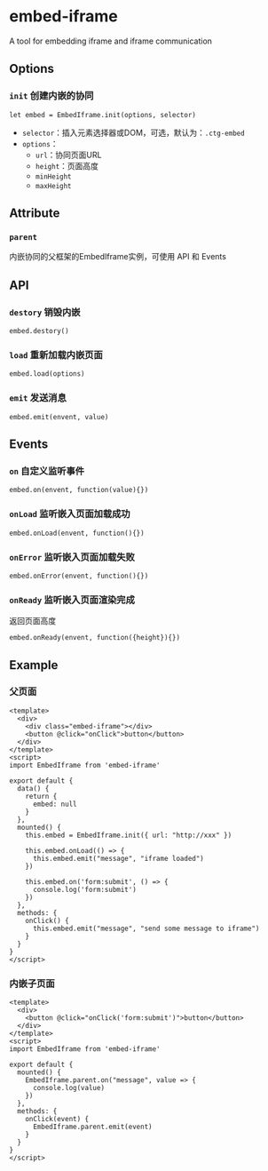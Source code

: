 # embed-iframe

A tool for embedding iframe and iframe communication
## Options

### `init` 创建内嵌的协同

```
let embed = EmbedIframe.init(options, selector)
```

* `selector`：插入元素选择器或DOM，可选，默认为：`.ctg-embed`
* `options`：
    -  `url`：协同页面URL
    -  `height`：页面高度
    -  `minHeight`
    -  `maxHeight`

## Attribute

### `parent` 
内嵌协同的父框架的EmbedIframe实例，可使用 API 和 Events

## API

### `destory` 销毁内嵌
```
embed.destory()
```

### `load` 重新加载内嵌页面
```
embed.load(options)
```

### `emit` 发送消息
```
embed.emit(envent, value)
```

## Events

### `on` 自定义监听事件
```
embed.on(envent, function(value){})
```

### `onLoad` 监听嵌入页面加载成功
```
embed.onLoad(envent, function(){})
```

### `onError` 监听嵌入页面加载失败
```
embed.onError(envent, function(){})
```

### `onReady` 监听嵌入页面渲染完成

返回页面高度
```
embed.onReady(envent, function({height}){})
```

## Example

### 父页面
```
<template>
  <div>
    <div class="embed-iframe"></div>
    <button @click="onClick">button</button>
  </div>
</template>
<script>
import EmbedIframe from 'embed-iframe'

export default {
  data() {
    return {
      embed: null
    }
  },
  mounted() {
    this.embed = EmbedIframe.init({ url: "http://xxx" })

    this.embed.onLoad(() => {
      this.embed.emit("message", "iframe loaded")
    })

    this.embed.on('form:submit', () => {
      console.log('form:submit')
    })
  },
  methods: {
    onClick() {
      this.embed.emit("message", "send some message to iframe")
    }
  }
}
</script>
```

### 内嵌子页面
```
<template>
  <div>
    <button @click="onClick('form:submit')">button</button>
  </div>
</template>
<script>
import EmbedIframe from 'embed-iframe'

export default {
  mounted() {
    EmbedIframe.parent.on("message", value => {
      console.log(value)
    })
  },
  methods: {
    onClick(event) {
      EmbedIframe.parent.emit(event)
    }
  }
}
</script>
```
